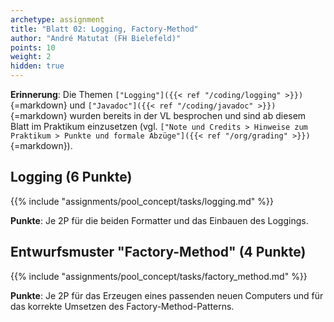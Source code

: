 ```yaml
---
archetype: assignment
title: "Blatt 02: Logging, Factory-Method"
author: "André Matutat (FH Bielefeld)"
points: 10
weight: 2
hidden: true
---
```



**Erinnerung**: Die Themen `["Logging"]({{< ref "/coding/logging" >}})`{=markdown} und
`["Javadoc"]({{< ref "/coding/javadoc" >}})`{=markdown} wurden bereits in der VL
besprochen und sind ab diesem Blatt im Praktikum einzusetzen (vgl.
`["Note und Credits > Hinweise zum Praktikum > Punkte und formale Abzüge"]({{< ref "/org/grading" >}})`{=markdown}).


## Logging (6 Punkte)

{{% include "assignments/pool_concept/tasks/logging.md" %}}

**Punkte**: Je 2P für die beiden Formatter und das Einbauen des Loggings.


## Entwurfsmuster "Factory-Method" (4 Punkte)

{{% include "assignments/pool_concept/tasks/factory_method.md" %}}

**Punkte**: Je 2P für das Erzeugen eines passenden neuen Computers und für
das korrekte Umsetzen des Factory-Method-Patterns.
